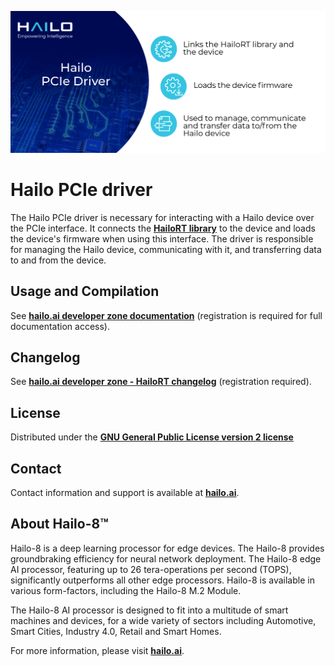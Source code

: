 <p align="left">
  <img src=".pcie_driver.png" />
</p>


# Hailo PCIe driver #

The Hailo PCIe driver is necessary for interacting with a Hailo device over the PCIe interface. It connects the [**HailoRT library**](https://github.com/hailo-ai/hailort) to the device and loads the
device's firmware when using this interface. The driver is responsible for managing the Hailo device, communicating with it, and transferring data to and from the device.

## Usage and Compilation

See [**hailo.ai developer zone documentation**](https://hailo.ai/developer-zone/documentation/hailort/latest/?sp_referrer=drivers/pcie_linux.html) (registration is required for  full documentation access).

## Changelog

See [**hailo.ai developer zone - HailoRT changelog**](https://hailo.ai/developer-zone/documentation/hailort/latest/?sp_referrer=changelog/changelog.html) (registration required).

## License

Distributed under the [**GNU General Public License version 2 license**](https://www.gnu.org/licenses/old-licenses/gpl-2.0.en.html)

## Contact

Contact information and support is available at [**hailo.ai**](https://hailo.ai/contact-us/).

## About Hailo-8™

Hailo-8 is a deep learning processor for edge devices. The Hailo-8 provides groundbraking efficiency for neural network deployment.
The Hailo-8 edge AI processor, featuring up to 26 tera-operations per second (TOPS), significantly outperforms all other edge processors.
Hailo-8 is available in various form-factors, including the Hailo-8 M.2 Module.

The Hailo-8 AI processor is designed to fit into a multitude of smart machines and devices, for a wide variety of sectors including Automotive, Smart Cities, Industry 4.0,
Retail and Smart Homes.

For more information, please visit [**hailo.ai**](https://hailo.ai/).
